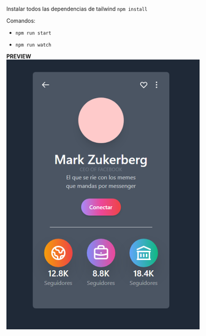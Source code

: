 Instalar todos las dependencias de tailwind `npm install`

Comandos: 
- `npm run start`

- `npm run watch`

**PREVIEW**
![Card Preview](/public/images/preview.png)

